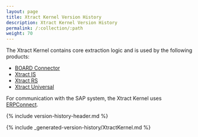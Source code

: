 ```yaml
---
layout: page
title: Xtract Kernel Version History
description: Xtract Kernel Version History
permalink: /:collection/:path
weight: 70
---
```


The Xtract Kernel contains core extraction logic and is used by the following products:
* [BOARD Connector](./board-connector-version-history)
* [Xtract IS](./xtract-is-version-history)
* [Xtract RS](./xtract-rs-version-history)
* [Xtract Universal](./xtract-universal-version-history)

For communication with the SAP system, the Xtract Kernel uses [ERPConnect](./erpconnect-version-history).

{% include version-history-header.md %}

{% include _generated-version-history/XtractKernel.md %}
